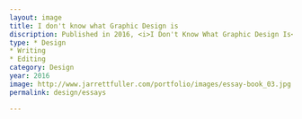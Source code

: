 ```yaml
---
layout: image
title: I don't know what Graphic Design is
discription: Published in 2016, <i>I Don't Know What Graphic Design Is</i>, is a collection of my essays on design, culture, and technology from the last five years. Ranging from criticism, book reviews, and theoretical texts, this book captures my thinking on design and uncovers the common themes that I've returned to again and again. Printed in black and white, using only Helvetica, the simple layout emphasizes the print-on-demand form while also putting the words first.
type: * Design
* Writing
* Editing
category: Design
year: 2016
image: http://www.jarrettfuller.com/portfolio/images/essay-book_03.jpg
permalink: design/essays

---
```

